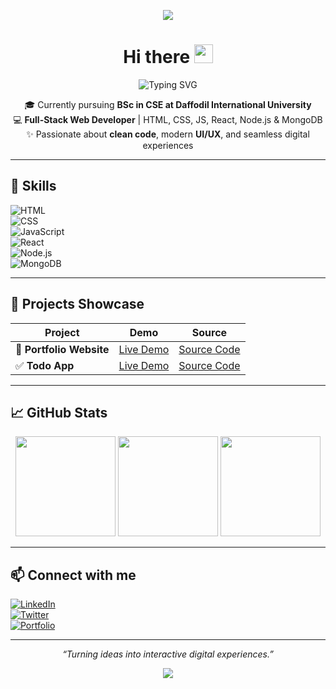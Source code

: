 <!-- README.md -->

<!-- Header Divider -->
<p align="center">
  <img src="https://capsule-render.vercel.app/api?type=rect&color=gradient&height=2&section=header"/>
</p>

<h1 align="center">
  Hi there
  <img src="https://media.giphy.com/media/hvRJCLFzcasrR4ia7z/giphy.gif" width="30px"/>
</h1>

<p align="center">
  <img src="https://readme-typing-svg.herokuapp.com/?lines=Full-Stack+Web+Developer;Building+Interactive+Web+Apps;Crafting+Clean+Code&size=22&duration=3000&color=61DAFB&center=true" alt="Typing SVG" />
</p>

<p align="center">
  🎓 Currently pursuing <b>BSc in CSE at Daffodil International University</b> <br/>
  💻 <b>Full-Stack Web Developer</b> | HTML, CSS, JS, React, Node.js & MongoDB <br/>
  ✨ Passionate about <b>clean code</b>, modern <b>UI/UX</b>, and seamless digital experiences
</p>

---

## 🌟 Skills  

![HTML](https://img.shields.io/badge/HTML5-E34F26?style=for-the-badge&logo=html5&logoColor=white)  
![CSS](https://img.shields.io/badge/CSS3-1572B6?style=for-the-badge&logo=css3&logoColor=white)  
![JavaScript](https://img.shields.io/badge/JavaScript-F7DF1E?style=for-the-badge&logo=javascript&logoColor=black)  
![React](https://img.shields.io/badge/React-61DAFB?style=for-the-badge&logo=react&logoColor=black)  
![Node.js](https://img.shields.io/badge/Node.js-339933?style=for-the-badge&logo=nodedotjs&logoColor=white)  
![MongoDB](https://img.shields.io/badge/MongoDB-47A248?style=for-the-badge&logo=mongodb&logoColor=white)  

---

## 🌟 Projects Showcase  

| Project | Demo | Source |
|---------|------|--------|
| 🎨 **Portfolio Website** | [Live Demo](#) | [Source Code](#) |
| ✅ **Todo App** | [Live Demo](#) | [Source Code](#) |

---

## 📈 GitHub Stats  

<p align="center">
  <img src="https://github-readme-stats.vercel.app/api?username=dev-abu-jahid&show_icons=true&theme=radical&hide_border=true" height="160"/>
  <img src="https://github-readme-stats.vercel.app/api/top-langs/?username=dev-abu-jahid&layout=compact&theme=radical&hide_border=true" height="160"/>
  <img src="https://github-readme-streak-stats.herokuapp.com/?user=dev-abu-jahid&theme=radical" height="160"/>
</p>

---

## 📫 Connect with me  

[![LinkedIn](https://img.shields.io/badge/LinkedIn-AbuJahid-blue?style=for-the-badge&logo=linkedin&logoColor=white)](https://www.linkedin.com/in/your-linkedin/)  
[![Twitter](https://img.shields.io/badge/Twitter-@AbuJahid-1DA1F2?style=for-the-badge&logo=twitter&logoColor=white)](https://twitter.com/your-twitter/)  
[![Portfolio](https://img.shields.io/badge/Portfolio-Visit-brightgreen?style=for-the-badge&logo=google-chrome&logoColor=white)](https://your-portfolio-link.com)  

---

<p align="center"><i>“Turning ideas into interactive digital experiences.”</i></p>

<!-- Footer Wave -->
<p align="center">
  <img src="https://capsule-render.vercel.app/api?type=waving&height=120&color=0:0ea5e9,100:9333ea&section=footer"/>
</p>
